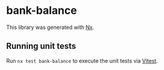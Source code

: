 # bank-balance

This library was generated with [Nx](https://nx.dev).

## Running unit tests

Run `nx test bank-balance` to execute the unit tests via [Vitest](https://vitest.dev/).
